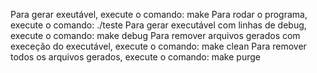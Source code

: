 Para gerar exeutável, execute o comando: make
Para rodar o programa, execute o comando: ./teste
Para gerar executável com linhas de debug, execute o comando: make debug
Para remover arquivos gerados com execeção do executável, execute o comando: make clean
Para remover todos os arquivos gerados, execute o comando: make purge